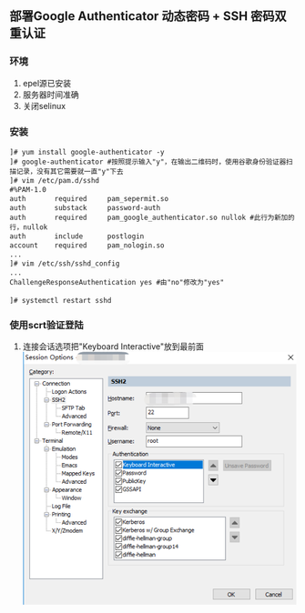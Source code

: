 ## 部署Google Authenticator 动态密码 + SSH 密码双重认证

### 环境
  1. epel源已安装
  2. 服务器时间准确
  3. 关闭selinux

### 安装
  ```
  ]# yum install google-authenticator -y
  ]# google-authenticator #按照提示输入"y"，在输出二维码时，使用谷歌身份验证器扫描记录，没有其它需要就一直"y"下去
  ]# vim /etc/pam.d/sshd
  #%PAM-1.0
  auth       required     pam_sepermit.so
  auth       substack     password-auth
  auth       required     pam_google_authenticator.so nullok #此行为新加的行，nullok
  auth       include      postlogin
  account    required     pam_nologin.so
  ...
  ]# vim /etc/ssh/sshd_config
  ...
  ChallengeResponseAuthentication yes #由"no"修改为"yes"
  
  ]# systemctl restart sshd
  ```

### 使用scrt验证登陆
  1. 连接会话选项把"Keyboard Interactive"放到最前面
  ![photo](https://github.com/wanwz/linux/blob/main/image/%E5%BE%AE%E4%BF%A1%E6%88%AA%E5%9B%BE_20210323150843.png)
